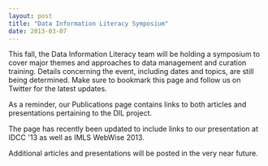 ```yaml
---
layout: post
title: "Data Information Literacy Symposium"
date: 2013-03-07
---
```


This fall, the Data Information Literacy team will be holding a symposium to cover major themes and approaches to data management and curation training. Details concerning the event, including dates and topics, are still being determined. Make sure to bookmark this page and follow us on Twitter for the latest updates.

As a reminder, our Publications page contains links to both articles and presentations pertaining to the DIL project.

The page has recently been updated to include links to our presentation at IDCC '13 as well as IMLS WebWise 2013.

Additional articles and presentations will be posted in the very near future.
